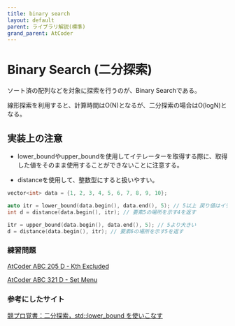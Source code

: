 ```yaml
---
title: binary search
layout: default
parent: ライブラリ解説(標準)
grand_parent: AtCoder
---
```


# Binary Search (二分探索)

ソート済の配列などを対象に探索を行うのが、Binary Searchである。

線形探索を利用すると、計算時間はO(N)となるが、二分探索の場合はO(logN)となる。
## 実装上の注意

- lower_boundやupper_boundを使用してイテレーターを取得する際に、取得した値をそのまま使用することができないことに注意する。

- distanceを使用して、整数型にすると扱いやすい。

```cpp
vector<int> data = {1, 2, 3, 4, 5, 6, 7, 8, 9, 10};

auto itr = lower_bound(data.begin(), data.end(), 5); // 5以上 戻り値はイテレーター
int d = distance(data.begin(), itr); // 要素5の場所を示す4を返す

itr = upper_bound(data.begin(), data.end(), 5); // 5より大きい
d = distance(data.begin(), itr); // 要素6の場所を示す5を返す
```

### 練習問題

<a href="https://atcoder.jp/contests/abc205/tasks/abc205_d" target="_blank">AtCoder ABC 205 D - Kth Excluded</a>

<a href="https://atcoder.jp/contests/abc321/tasks/abc321_d" target="_blank">AtCoder ABC 321 D - Set Menu</a>

### 参考にしたサイト

<a href="https://pyteyon.hatenablog.com/entry/2019/02/20/194140" target="_blank">競プロ覚書：二分探索，std::lower_bound を使いこなす</a>
